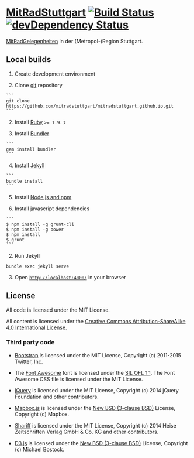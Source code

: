 # [MitRadStuttgart](http://mitradstuttgart.de/) [![Build Status](https://travis-ci.org/mitradstuttgart/mitradstuttgart.github.io.svg)](https://travis-ci.org/mitradstuttgart/mitradstuttgart.github.io) [![devDependency Status](https://david-dm.org/mitradstuttgart/mitradstuttgart.github.io/dev-status.svg)](https://david-dm.org/mitradstuttgart/mitradstuttgart.github.io#info=devDependencies)

[MitRadGelegenheiten](http://mitradgelegenheit.org/) in der
(Metropol-)Region Stuttgart.

## Local builds

1. Create development environment

  1. Clone [git](http://git-scm.com/) repository

    ```
    git clone https://github.com/mitradstuttgart/mitradstuttgart.github.io.git
    ```

  2. Install [Ruby](https://www.ruby-lang.org/en/downloads/) `>= 1.9.3`

  3. Install [Bundler](http://bundler.io/)

    ```
    gem install bundler
    ```

  4. Install [Jekyll](http://jekyllrb.com/)

    ```
    bundle install
    ```

  5. Install [Node.js and npm](https://docs.npmjs.com/getting-started/installing-node)

  6. Install javascript dependencies

    ```
    $ npm install -g grunt-cli
    $ npm install -g bower
    $ npm install
    $ grunt
    ```

2. Run Jekyll

  ```
  bundle exec jekyll serve
  ```

3. Open [`http://localhost:4000/`](http://localhost:4000/) in your browser


## License

All code is licensed under the MIT License.

All content is licensed under the [Creative Commons
Attribution-ShareAlike 4.0 International
License](https://creativecommons.org/licenses/by-sa/4.0/).

### Third party code

- [Bootstrap](http://getbootstrap.com/) is licensed under the MIT
  License, Copyright (c) 2011-2015 Twitter, Inc.

- The [Font Awesome](http://fontawesome.io/) font is licensed under
  the [SIL OFL 1.1](http://fontawesome.io/license/).  The Font Awesome
  CSS file is licensed under the MIT License.

- [jQuery](https://jquery.com/) is licensed under the MIT License,
  Copyright (c) 2014 jQuery Foundation and other contributors.

- [Mapbox.js](https://github.com/mapbox/mapbox.js/) is licensed under
  the [New BSD (3-clause
  BSD)](https://github.com/mapbox/mapbox.js/blob/mb-pages/LICENSE.md)
  License, Copyright (c) Mapbox.

- [Shariff](https://github.com/heiseonline/shariff) is licensed under
  the MIT License, Copyright (c) 2014 Heise Zeitschriften Verlag GmbH
  & Co. KG and other contributors.

- [D3.js](http://d3js.org) is licensed under the [New BSD (3-clause
  BSD)](https://github.com/mbostock/d3/blob/master/LICENSE) License,
  Copyright (c) Michael Bostock.
